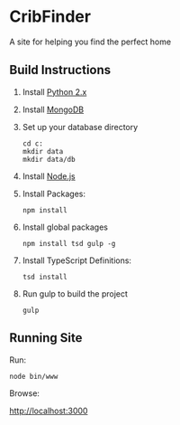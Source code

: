 # CribFinder
A site for helping you find the perfect home

## Build Instructions
1. Install [Python 2.x](https://www.python.org/downloads/)

2. Install [MongoDB](https://www.mongodb.org/downloads)

3. Set up your database directory
	```
	cd c:
	mkdir data
	mkdir data/db
	```

4. Install [Node.js](https://nodejs.org/en/)

5. Install Packages:
	```
	npm install
	```

6. Install global packages
	```
	npm install tsd gulp -g
	```

7. Install TypeScript Definitions:
	```
	tsd install
	```

8. Run gulp to build the project
	```
	gulp
	```

## Running Site
Run:
```
node bin/www
```

Browse:

[http://localhost:3000](http://localhost:3000)

